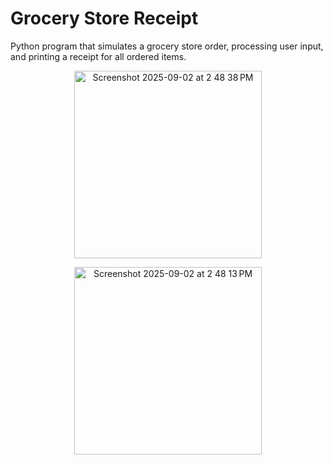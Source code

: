 # Grocery Store Receipt
Python program that simulates a grocery store order, processing user input, and printing a receipt for all ordered items.

<p align="center">
  <img width="300" alt="Screenshot 2025-09-02 at 2 48 38 PM" src="https://github.com/user-attachments/assets/8ae01a7a-4448-440a-b266-6f2d58800783" />
</p>
<p align="center">
  <img height="300" alt="Screenshot 2025-09-02 at 2 48 13 PM" src="https://github.com/user-attachments/assets/01b38f56-2e68-47d4-9d65-3edff0276107" />
</p>
